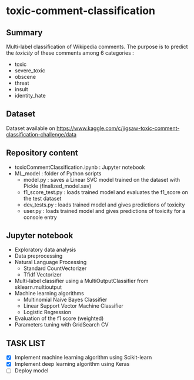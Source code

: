 # toxic-comment-classification

## Summary

Multi-label classification of Wikipedia comments. 
The purpose is to predict the *toxicity* of these comments among 6 categories :

* toxic
* severe_toxic
* obscene
* threat
* insult
* identity_hate

## Dataset

Dataset available on https://www.kaggle.com/c/jigsaw-toxic-comment-classification-challenge/data

## Repository content
* toxicCommentClassification.ipynb : Jupyter notebook
* ML_model : folder of Python scripts
   * model.py : saves a Linear SVC model trained on the dataset with Pickle (finalized_model.sav)
   * f1_score_test.py : loads trained model and evaluates the f1_score on the test dataset
   * dev_tests.py : loads trained model and gives predictions of toxicity
   * user.py : loads trained model and gives predictions of toxicity for a console entry


## Jupyter notebook

* Exploratory data analysis
* Data preprocessing
* Natural Language Processing 
  * Standard CountVectorizer   
  * Tfidf Vectorizer
* Multi-label classifier using a MultiOutputClassifier from sklearn.multioutput
* Machine learning algorithms
  * Multinomial Naive Bayes Classifier
  * Linear Support Vector Machine Classifier
  * Logistic Regression
* Evaluation of the f1 score (weighted)   
* Parameters tuning with GridSearch CV

## TASK LIST
- [x] Implement machine learning algorithm using Scikit-learn
- [x] Implement deep learning algorithm using Keras
- [ ] Deploy model
